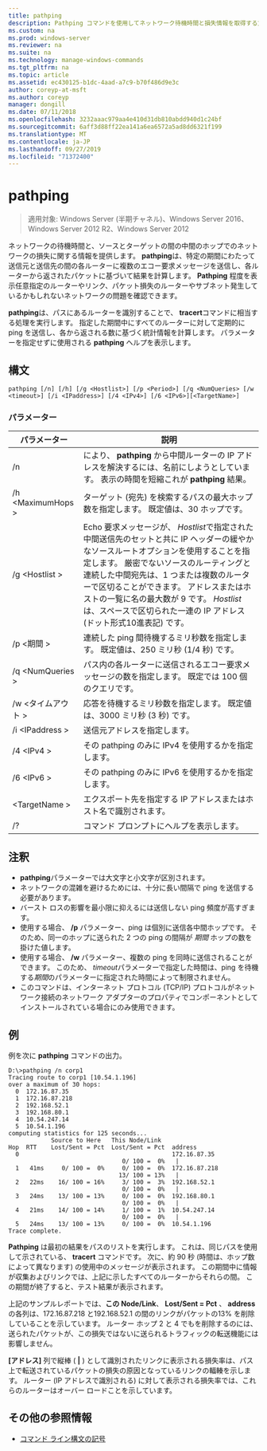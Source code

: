 ```yaml
---
title: pathping
description: Pathping コマンドを使用してネットワーク待機時間と損失情報を取得する方法について説明します。
ms.custom: na
ms.prod: windows-server
ms.reviewer: na
ms.suite: na
ms.technology: manage-windows-commands
ms.tgt_pltfrm: na
ms.topic: article
ms.assetid: ec430125-b1dc-4aad-a7c9-b70f486d9e3c
author: coreyp-at-msft
ms.author: coreyp
manager: dongill
ms.date: 07/11/2018
ms.openlocfilehash: 3232aaac979aa4e410d31db810abdd940d1c24bf
ms.sourcegitcommit: 6aff3d88ff22ea141a6ea6572a5ad8dd6321f199
ms.translationtype: MT
ms.contentlocale: ja-JP
ms.lasthandoff: 09/27/2019
ms.locfileid: "71372400"
---
```

# <a name="pathping"></a>pathping

>適用対象: Windows Server (半期チャネル)、Windows Server 2016、Windows Server 2012 R2、Windows Server 2012

ネットワークの待機時間と、ソースとターゲットの間の中間のホップでのネットワークの損失に関する情報を提供します。 **pathping**は、特定の期間にわたって送信元と送信先の間の各ルーターに複数のエコー要求メッセージを送信し、各ルーターから返されたパケットに基づいて結果を計算します。 **Pathping** 程度を表示任意指定のルーターやリンク、パケット損失のルーターやサブネット発生しているかもしれないネットワークの問題を確認できます。 

**pathping**は、パスにあるルーターを識別することで、 **tracert**コマンドに相当する処理を実行します。 指定した期間中にすべてのルーターに対して定期的に ping を送信し、各から返される数に基づく統計情報を計算します。 パラメーターを指定せずに使用される **pathping** ヘルプを表示します。 

## <a name="syntax"></a>構文
```
pathping [/n] [/h] [/g <Hostlist>] [/p <Period>] [/q <NumQueries> [/w <timeout>] [/i <IPaddress>] [/4 <IPv4>] [/6 <IPv6>][<TargetName>]
```
### <a name="parameters"></a>パラメーター
|パラメーター|説明|
|-------|--------|
|/n|により、 **pathping** から中間ルーターの IP アドレスを解決するには、名前にしようとしています。 表示の時間を短縮これが **pathping** 結果。|
|/h \<MaximumHops >|ターゲット (宛先) を検索するパスの最大ホップ数を指定します。 既定値は、30 ホップです。|
|/g \<Hostlist >|Echo 要求メッセージが、 *Hostlist*で指定された中間送信先のセットと共に IP ヘッダーの緩やかなソースルートオプションを使用することを指定します。 厳密でないソースのルーティングと連続した中間宛先は、1 つまたは複数のルーターで区切ることができます。 アドレスまたはホストの一覧に名の最大数が 9 です。 *Hostlist*は、スペースで区切られた一連の IP アドレス (ドット形式10進表記) です。|
|/p \<期間 >|連続した ping 間待機するミリ秒数を指定します。 既定値は、250 ミリ秒 (1/4 秒) です。|
|/q \<NumQueries >|パス内の各ルーターに送信されるエコー要求メッセージの数を指定します。 既定では 100 個のクエリです。|
|/w \<タイムアウト >|応答を待機するミリ秒数を指定します。 既定値は、3000 ミリ秒 (3 秒) です。|
|/i \<IPaddress >|送信元アドレスを指定します。|
|/4 \<IPv4 >|その pathping のみに IPv4 を使用するかを指定します。|
|/6 \<IPv6 >|その pathping のみに IPv6 を使用するかを指定します。|
|\<TargetName >|エクスポート先を指定する IP アドレスまたはホスト名で識別されます。|
|/?|コマンド プロンプトにヘルプを表示します。|

## <a name="remarks"></a>注釈
-   **pathping**パラメーターでは大文字と小文字が区別されます。
-   ネットワークの混雑を避けるためには、十分に長い間隔で ping を送信する必要があります。
-   バースト ロスの影響を最小限に抑えるには送信しない ping 頻度が高すぎます。
-   使用する場合、 **/p** パラメーター、ping は個別に送信各中間ホップです。 そのため、同一のホップに送られた 2 つの ping の間隔が *期間* ホップの数を掛けた値します。
-   使用する場合、 **/w** パラメーター、複数の ping を同時に送信されることができます。 このため、 *timeout*パラメーターで指定した時間は、ping を待機する*期間*のパラメーターに指定された時間によって制限されません。
-   このコマンドは、インターネット プロトコル (TCP/IP) プロトコルがネットワーク接続のネットワーク アダプターのプロパティでコンポーネントとしてインストールされている場合にのみ使用できます。

## <a name="BKMK_Examples"></a>例

例を次に **pathping** コマンドの出力。

```
D:\>pathping /n corp1
Tracing route to corp1 [10.54.1.196]
over a maximum of 30 hops:
  0  172.16.87.35
  1  172.16.87.218
  2  192.168.52.1
  3  192.168.80.1
  4  10.54.247.14
  5  10.54.1.196
computing statistics for 125 seconds...
            Source to Here   This Node/Link
Hop  RTT    Lost/Sent = Pct  Lost/Sent = Pct  address
  0                                           172.16.87.35
                                0/ 100 =  0%   |
  1   41ms     0/ 100 =  0%     0/ 100 =  0%  172.16.87.218
                               13/ 100 = 13%   |
  2   22ms    16/ 100 = 16%     3/ 100 =  3%  192.168.52.1
                                0/ 100 =  0%   |
  3   24ms    13/ 100 = 13%     0/ 100 =  0%  192.168.80.1
                                0/ 100 =  0%   |
  4   21ms    14/ 100 = 14%     1/ 100 =  1%  10.54.247.14
                                0/ 100 =  0%   |
  5   24ms    13/ 100 = 13%     0/ 100 =  0%  10.54.1.196
Trace complete.
```
**Pathping** は最初の結果をパスのリストを実行します。 これは、同じパスを使用して示されている、 **tracert** コマンドです。 次に、約 90 秒 (時間は、ホップ数によって異なります) の使用中のメッセージが表示されます。 この期間中に情報が収集およびリンクでは、上記に示したすべてのルーターからそれらの間。 この期間が終了すると、テスト結果が表示されます。

上記のサンプルレポートでは、**この Node/Link**、 **Lost/Sent = Pct** 、 **address**の各列は、172.16.87.218 と192.168.52.1 の間のリンクがパケットの13% を削除していることを示しています。 ルーター ホップ 2 と 4 でもを削除するのには、送られたパケットが、この損失ではないに送られるトラフィックの転送機能には影響しません。

**[アドレス]** 列で縦棒 ( **|** ) として識別されたリンクに表示される損失率は、パス上で転送されているパケットの損失の原因となっているリンクの輻輳を示します。 ルーター (IP アドレスで識別される) に対して表示される損失率では、これらのルーターはオーバー ロードことを示しています。

## <a name="additional-references"></a>その他の参照情報
-   [コマンド ライン構文の記号](command-line-syntax-key.md)